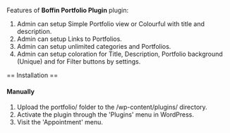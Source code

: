  
Features of **Boffin Portfolio Plugin** plugin:

1. Admin can setup Simple Portfolio view or Colourful with title and description.
2. Admin can setup Links to Portfolios. 
3. Admin can setup unlimited categories and Portfolios.
4. Admin can setup coloration for Title, Description, Portfolio background (Unique) and for Filter buttons by settings.
 
 
== Installation ==

#### Manually

1. Upload the portfolio/ folder to the /wp-content/plugins/ directory. 
2. Activate the plugin through the 'Plugins' menu in WordPress. 
3. Visit the  'Appointment' menu.

 
